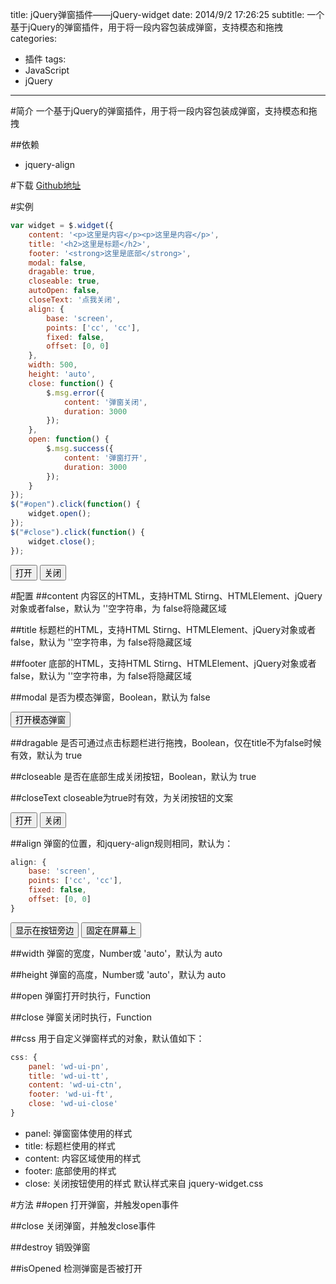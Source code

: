 title: jQuery弹窗插件——jQuery-widget
date: 2014/9/2 17:26:25
subtitle: 一个基于jQuery的弹窗插件，用于将一段内容包装成弹窗，支持模态和拖拽
categories:
- 插件
tags:
- JavaScript
- jQuery
---

<escape>
<link rel="stylesheet" type="text/css" href="/css/widget/jquery-widget-min.css">
<link rel="stylesheet" type="text/css" href="/css/message/jquery-message-min.css">
<link rel="stylesheet" type="text/css" href="/css/widget.css">
<script type="text/javascript" src="http://cdn.staticfile.org/jquery/2.1.1-rc2/jquery.js"></script>
<script type="text/javascript" src="/js/align/jquery-align-min.js"></script>
<script type="text/javascript" src="/js/widget/jquery-widget-min.js"></script>
<script type="text/javascript" src="/js/message/jquery-message-min.js"></script>
</escape>

#简介
一个基于jQuery的弹窗插件，用于将一段内容包装成弹窗，支持模态和拖拽

##依赖
* jquery-align

#下载
[Github地址](https://github.com/LingyuCoder/jquery-widget)

#实例
```javascript
var widget = $.widget({
    content: '<p>这里是内容</p><p>这里是内容</p>',
    title: '<h2>这里是标题</h2>',
    footer: '<strong>这里是底部</strong>',
    modal: false,
    dragable: true,
    closeable: true,
    autoOpen: false,
    closeText: '点我关闭',
    align: {
        base: 'screen',
        points: ['cc', 'cc'],
        fixed: false,
        offset: [0, 0]
    },
    width: 500,
    height: 'auto',
    close: function() {
        $.msg.error({
            content: '弹窗关闭',
            duration: 3000
        });
    },
    open: function() {
        $.msg.success({
            content: '弹窗打开',
            duration: 3000
        });
    }
});
$("#open").click(function() {
    widget.open();
});
$("#close").click(function() {
    widget.close();
});
```

<escape>
<button id="open" class="btn btn-open">打开</button>
<button id="close" class="btn btn-close">关闭</button>
<script type="text/javascript">
$(function() {
    var widget = $.widget({
        content: '<p>这里是内容</p><p>这里是内容</p>',
        title: '<h2>这里是标题</h2>',
        footer: '<strong>这里是底部</strong>',
        modal: false,
        dragable: true,
        closeable: true,
        autoOpen: false,
        closeText: '点我关闭',
        align: {
            base: 'screen',
            points: ['cc', 'cc'],
            fixed: false,
            offset: [0, 0]
        },
        width: 500,
        height: 'auto',
        close: function() {
            $.msg.error({
                content: '弹窗关闭',
                duration: 3000
            });
        },
        open: function() {
            $.msg.success({
                content: '弹窗打开',
                duration: 3000
            });
        }
    });
    $("#open").click(function() {
        widget.open();
    });
    $("#close").click(function() {
        widget.close();
    });
});
</script>
</escape>

#配置
##content
内容区的HTML，支持HTML Stirng、HTMLElement、jQuery对象或者false，默认为 ''空字符串，为 false将隐藏区域

##title
标题栏的HTML，支持HTML Stirng、HTMLElement、jQuery对象或者false，默认为 ''空字符串，为 false将隐藏区域

##footer
底部的HTML，支持HTML Stirng、HTMLElement、jQuery对象或者false，默认为 ''空字符串，为 false将隐藏区域

##modal
是否为模态弹窗，Boolean，默认为 false

<escape>
<button id="openModalWidget" class="btn btn-open">打开模态弹窗</button>
<script type="text/javascript">
$(function() {
    var widget = $.widget({
        content: '<p>一些内容</p>',
        title: '<h2>模态弹窗实例</h2>',
        modal: true,
        dragable: true,
        closeable: true,
        autoOpen: false,
        closeText: '关闭模态弹窗',
        align: {
            base: 'screen',
            points: ['cc', 'cc'],
            fixed: false,
            offset: [0, 0]
        },
        width: 500,
        height: 'auto',
        close: function() {
            $.msg.error({
                content: '模态弹窗关闭',
                duration: 3000
            });
        },
        open: function() {
            $.msg.success({
                content: '模态弹窗打开',
                duration: 3000
            });
        }
    });
    $("#openModalWidget").click(function() {
        widget.open();
    });
}); 
</script>
</escape>

##dragable
是否可通过点击标题栏进行拖拽，Boolean，仅在title不为false时候有效，默认为 true

##closeable
是否在底部生成关闭按钮，Boolean，默认为 true

##closeText
closeable为true时有效，为关闭按钮的文案

<escape>
<button id="noCloseWidgetOpen" class="btn btn-open">打开</button>
<button id="noCloseWidgetClose" class="btn btn-close">关闭</button>
<script type="text/javascript">
$(function() {
    var widget = $.widget({
        content: '<p>这个对话框没有关闭按钮，需要关闭请点击“关闭”</p>',
        title: '<h2>无关闭按钮</h2>',
        footer: '<p>这里是Footer</p>',
        modal: false,
        dragable: true,
        closeable: false,
        autoOpen: false,
        align: {
            base: 'screen',
            points: ['cc', 'cc'],
            fixed: false,
            offset: [0, 0]
        },
        close: function() {
            $.msg.error({
                content: '弹窗关闭',
                duration: 3000
            });
        },
        open: function() {
            $.msg.success({
                content: '弹窗打开',
                duration: 3000
            });
        }
    });
    $("#noCloseWidgetOpen").click(function() {
        widget.open();
    });
    $("#noCloseWidgetClose").click(function() {
        widget.close();
    });
});
</script>
</escape>

##align
弹窗的位置，和jquery-align规则相同，默认为：
```javascript
align: {
    base: 'screen',
    points: ['cc', 'cc'],
    fixed: false,
    offset: [0, 0]
}
```

<escape>
<button id="alignOpen" class="btn btn-open">显示在按钮旁边</button>
<button id="fixedOpen" class="btn btn-open">固定在屏幕上</button>
<script type="text/javascript">
$(function() {
    var widget = $.widget({
        content: '<p>这个对话框显示在按钮旁边</p>',
        title: '<h2>显示在按钮旁边</h2>',
        footer: '<p>这里是Footer</p>',
        modal: false,
        dragable: true,
        closeable: true,
        autoOpen: false,
        closeText: '关闭',
        align: {
            base: '#alignOpen',
            points: ['tc', 'bc'],
            fixed: false
        },
        close: function() {
            $.msg.error({
                content: '弹窗关闭',
                duration: 3000
            });
        },
        open: function() {
            $.msg.success({
                content: '弹窗打开',
                duration: 3000
            });
        }
    });
    $("#alignOpen").click(function() {
        widget.open();
    });

    var widget2 = $.widget({
        content: '<p>这个对话框固定在屏幕中间</p>',
        title: '<h2>固定在屏幕中间</h2>',
        footer: '<p>这里是Footer</p>',
        modal: true,
        dragable: true,
        closeable: true,
        autoOpen: false,
        closeText: '关闭',
        align: {
            base: 'screen',
            points: ['cc', 'cc'],
            fixed: true
        },
        close: function() {
            $.msg.error({
                content: '弹窗关闭',
                duration: 3000
            });
        },
        open: function() {
            $.msg.success({
                content: '弹窗打开',
                duration: 3000
            });
        }
    });
    $("#fixedOpen").click(function() {
        widget2.open();
    });
});
</script>
</escape>

##width
弹窗的宽度，Number或 'auto'，默认为 auto

##height
弹窗的高度，Number或 'auto'，默认为 auto

##open
弹窗打开时执行，Function

##close
弹窗关闭时执行，Function

##css
用于自定义弹窗样式的对象，默认值如下：

```javascript
css: {
    panel: 'wd-ui-pn',
    title: 'wd-ui-tt',
    content: 'wd-ui-ctn',
    footer: 'wd-ui-ft',
    close: 'wd-ui-close'
}
```

* panel: 弹窗窗体使用的样式
* title: 标题栏使用的样式
* content: 内容区域使用的样式
* footer: 底部使用的样式
* close: 关闭按钮使用的样式
默认样式来自 jquery-widget.css

#方法
##open
打开弹窗，并触发open事件

##close
关闭弹窗，并触发close事件

##destroy
销毁弹窗

##isOpened
检测弹窗是否被打开


